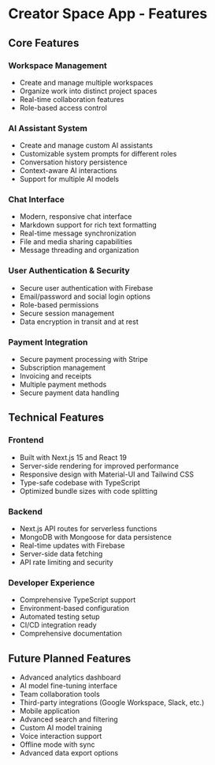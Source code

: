 # Creator Space App - Features

## Core Features

### Workspace Management
- Create and manage multiple workspaces
- Organize work into distinct project spaces
- Real-time collaboration features
- Role-based access control

### AI Assistant System
- Create and manage custom AI assistants
- Customizable system prompts for different roles
- Conversation history persistence
- Context-aware AI interactions
- Support for multiple AI models

### Chat Interface
- Modern, responsive chat interface
- Markdown support for rich text formatting
- Real-time message synchronization
- File and media sharing capabilities
- Message threading and organization

### User Authentication & Security
- Secure user authentication with Firebase
- Email/password and social login options
- Role-based permissions
- Secure session management
- Data encryption in transit and at rest

### Payment Integration
- Secure payment processing with Stripe
- Subscription management
- Invoicing and receipts
- Multiple payment methods
- Secure payment data handling

## Technical Features

### Frontend
- Built with Next.js 15 and React 19
- Server-side rendering for improved performance
- Responsive design with Material-UI and Tailwind CSS
- Type-safe codebase with TypeScript
- Optimized bundle sizes with code splitting

### Backend
- Next.js API routes for serverless functions
- MongoDB with Mongoose for data persistence
- Real-time updates with Firebase
- Server-side data fetching
- API rate limiting and security

### Developer Experience
- Comprehensive TypeScript support
- Environment-based configuration
- Automated testing setup
- CI/CD integration ready
- Comprehensive documentation

## Future Planned Features
- Advanced analytics dashboard
- AI model fine-tuning interface
- Team collaboration tools
- Third-party integrations (Google Workspace, Slack, etc.)
- Mobile application
- Advanced search and filtering
- Custom AI model training
- Voice interaction support
- Offline mode with sync
- Advanced data export options
